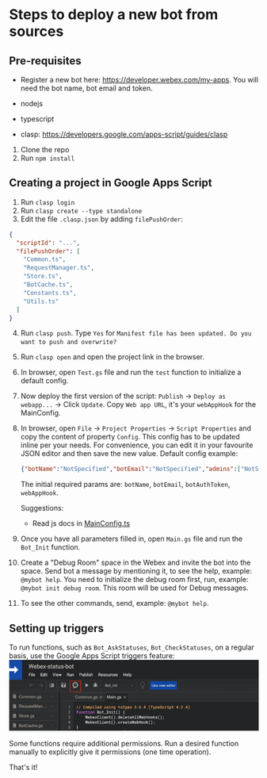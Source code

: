 # Steps to deploy a new bot from sources

## Pre-requisites

* Register a new bot here: https://developer.webex.com/my-apps. You will need the bot name, bot email and token.

* nodejs
* typescript
* clasp: https://developers.google.com/apps-script/guides/clasp

1. Clone the repo
2. Run `npm install`

## Creating a project in Google Apps Script

1. Run `clasp login`
2. Run `clasp create --type standalone`
3. Edit the file `.clasp.json` by adding `filePushOrder`:
  ```json
  {
    "scriptId": "...",
    "filePushOrder": [
      "Common.ts",
      "RequestManager.ts",
      "Store.ts",
      "BotCache.ts",
      "Constants.ts",
      "Utils.ts"
    ]
  }
  ```
4. Run `clasp push`. Type `Yes` for `Manifest file has been updated. Do you want to push and overwrite?`
5. Run `clasp open` and open the project link in the browser.
6. In browser, open `Test.gs` file and run the `test` function to initialize a default config.
7. Now deploy the first version of the script: `Publish` -> `Deploy as webapp...` -> Click `Update`.
   Copy `Web app URL`, it's your `webAppHook` for the MainConfig.
8. In browser, open `File` -> `Project Properties` -> `Script Properties` and copy the content of property `Config`.
   This config has to be updated inline per your needs. For convenience, you can edit it in your favourite JSON editor
   and then save the new value. Default config example:
   ```json
   {"botName":"NotSpecified","botEmail":"NotSpecified","admins":["NotSpecified"],"botAuthToken":"NotSpecified","webAppHook":"NotSpecified","dailyReportTo":[],"managers":[],"dailyStatusRoomId":"NotSpecified","operationsRoomId":"NotSpecified","debugRoomId":"NotSpecified","helpPageUrl":"NotSpecified"}
   ```
   The initial required params are: `botName`, `botEmail`, `botAuthToken`, `webAppHook`.
   
   Suggestions:
   * Read js docs in [MainConfig.ts](MainConfig.ts)
9. Once you have all parameters filled in, open `Main.gs` file and run the `Bot_Init` function.
10. Create a "Debug Room" space in the Webex and invite the bot into the space.
    Send bot a message by mentioning it, to see the help, example: `@mybot help`.
    You need to initialize the debug room first, run, example: `@mybot init debug room`. This room will be used for Debug messages.
10. To see the other commands, send, example: `@mybot help`.

## Setting up triggers

To run functions, such as `Bot_AskStatuses`, `Bot_CheckStatuses`, on a regular basis, use the Google Apps Script triggers feature:
![img.png](img.png)

Some functions require additional permissions. Run a desired function manually to explicitly give it permissions (one time operation).

That's it!

